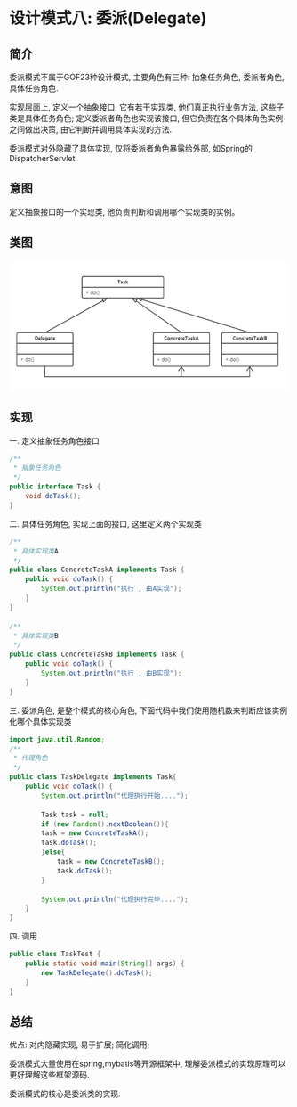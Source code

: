 # 设计模式八: 委派(Delegate)

## 简介

委派模式不属于GOF23种设计模式, 主要角色有三种: 抽象任务角色, 委派者角色, 具体任务角色. 

实现层面上, 定义一个抽象接口, 它有若干实现类, 他们真正执行业务方法, 这些子类是具体任务角色; 定义委派者角色也实现该接口, 但它负责在各个具体角色实例之间做出决策, 由它判断并调用具体实现的方法.

委派模式对外隐藏了具体实现, 仅将委派者角色暴露给外部, 如Spring的DispatcherServlet.

## 意图

定义抽象接口的一个实现类, 他负责判断和调用哪个实现类的实例。

## 类图

![委派](../images/18180710227558.png)

## 实现

一. 定义抽象任务角色接口

```Java
/**
 * 抽象任务角色
 */
public interface Task {
    void doTask();
}
```

二. 具体任务角色, 实现上面的接口, 这里定义两个实现类

```Java
/**
 * 具体实现类A
 */
public class ConcreteTaskA implements Task {
    public void doTask() {
        System.out.println("执行 , 由A实现");
    }
}

/**
 * 具体实现类B
 */
public class ConcreteTaskB implements Task {
    public void doTask() {
        System.out.println("执行 , 由B实现");
    }
}

```

三. 委派角色, 是整个模式的核心角色, 下面代码中我们使用随机数来判断应该实例化哪个具体实现类

```Java
import java.util.Random;
/**
 * 代理角色
 */
public class TaskDelegate implements Task{
    public void doTask() {
        System.out.println("代理执行开始....");

        Task task = null;
        if (new Random().nextBoolean()){
        task = new ConcreteTaskA();
        task.doTask();
        }else{
            task = new ConcreteTaskB();
            task.doTask();
        }

        System.out.println("代理执行完毕....");
    }
}
```

四. 调用

```Java
public class TaskTest {
    public static void main(String[] args) {
        new TaskDelegate().doTask();
    }
}
```

## 总结

优点: 对内隐藏实现, 易于扩展; 简化调用;

委派模式大量使用在spring,mybatis等开源框架中, 理解委派模式的实现原理可以更好理解这些框架源码. 

委派模式的核心是委派类的实现. 

